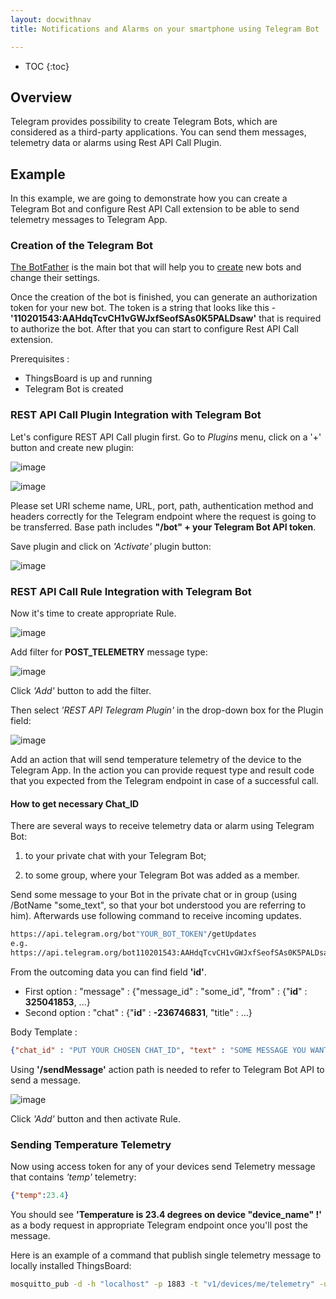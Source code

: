 ```yaml
---
layout: docwithnav
title: Notifications and Alarms on your smartphone using Telegram Bot

---
```


* TOC
{:toc}

## Overview

Telegram provides possibility to create Telegram Bots, which are considered as a third-party applications. 
You can send them messages, telemetry data or alarms using Rest API Call Plugin.


## Example

In this example, we are going to demonstrate how you can create a Telegram Bot and configure Rest API Call extension to be able to send telemetry messages to Telegram App.


### Creation of the Telegram Bot

[The BotFather](https://telegram.me/botfather) is the main bot that will help you to [create](https://core.telegram.org/bots#6-botfather) new bots and change their settings.

Once the creation of the bot is finished, you can generate an authorization token for your new bot. 
The token is a string that looks like this - **'110201543:AAHdqTcvCH1vGWJxfSeofSAs0K5PALDsaw'** that is required to authorize the bot. After that you can start to configure Rest API Call extension.

Prerequisites :

 - ThingsBoard is up and running
 - Telegram Bot is created

### REST API Call Plugin Integration with Telegram Bot

Let's configure REST API Call plugin first. Go to *Plugins* menu, click on a '+' button and create new plugin:

![image](/images/gateway/telegram-bot/rest-api-telegram-plugin-config.png)

![image](/images/gateway/telegram-bot/rest-api-telegram-plugin-config-2.png)

Please set URI scheme name, URL, port, path, authentication method and headers correctly for the Telegram endpoint where the request is going to be transferred. 
Base path includes **"/bot" + your Telegram Bot API token**.

Save plugin and click on *'Activate'* plugin button:

![image](/images/gateway/telegram-bot/rest-api-telegram-plugin-config-3.png)

### REST API Call Rule Integration with Telegram Bot

Now it's time to create appropriate Rule.

![image](/images/gateway/telegram-bot/rest-api-telegram-rule-config.png)

Add filter for **POST_TELEMETRY** message type:

![image](/images/reference/plugins/rest-api-call/post-telemetry-filter.png)

Click *'Add'* button to add the filter.

Then select *'REST API Telegram Plugin'* in the drop-down box for the Plugin field:

![image](/images/gateway/telegram-bot/rest-api-telegram-rule-config-2.png)

Add an action that will send temperature telemetry of the device to the Telegram App.
In the action you can provide request type and result code that you expected from the Telegram endpoint in case of a successful call.

#### How to get necessary Chat_ID

There are several ways to receive telemetry data or alarm using Telegram Bot:
    
  1) to your private chat with your Telegram Bot;
  
  2) to some group, where your Telegram Bot was added as a member.  

Send some message to your Bot in the private chat or in group (using /BotName "some_text", so that your bot understood you are referring to him). 
Afterwards use following command to receive incoming updates.

```bash
https://api.telegram.org/bot"YOUR_BOT_TOKEN"/getUpdates
e.g. 
https://api.telegram.org/bot110201543:AAHdqTcvCH1vGWJxfSeofSAs0K5PALDsaw/getUpdates
```    
From the outcoming data you can find field **'id'**. 

  - First option : "message" : {"message_id" : "some_id", "from" : {"**id**" : **325041853**, ...} 
  - Second option : "chat" : {"**id**" : **-236746831**, "title" : ...}

Body Template : 

```json
{"chat_id" : "PUT YOUR CHOSEN CHAT_ID", "text" : "SOME MESSAGE YOU WANT TO RECEIVE"}
```
Using **'/sendMessage'** action path is needed to refer to Telegram Bot API to send a message.

![image](/images/gateway/telegram-bot/rest-api-telegram-rule-config-action.png)

Click *'Add'* button and then activate Rule.

### Sending Temperature Telemetry

Now using access token for any of your devices send Telemetry message that contains *'temp'* telemetry:

```json
{"temp":23.4}
```

You should see **'Temperature is 23.4 degrees on device "device_name" !'** as a body request in appropriate Telegram endpoint once you'll post the message.

Here is an example of a command that publish single telemetry message to locally installed ThingsBoard:

```bash
mosquitto_pub -d -h "localhost" -p 1883 -t "v1/devices/me/telemetry" -u "$ACCESS_TOKEN" -m '{"temp":23.4}'
```